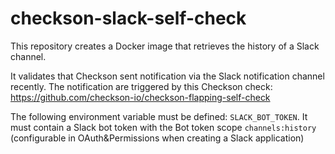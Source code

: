 # checkson-slack-self-check

This repository creates a Docker image that retrieves the history of a Slack channel.

It validates that Checkson sent notification via the Slack notification channel recently.
The notification are triggered by this Checkson check: https://github.com/checkson-io/checkson-flapping-self-check

The following environment variable must be defined: `SLACK_BOT_TOKEN`. It must contain a 
Slack bot token with the Bot token scope `channels:history` (configurable in OAuth&Permissions
when creating a Slack application)
